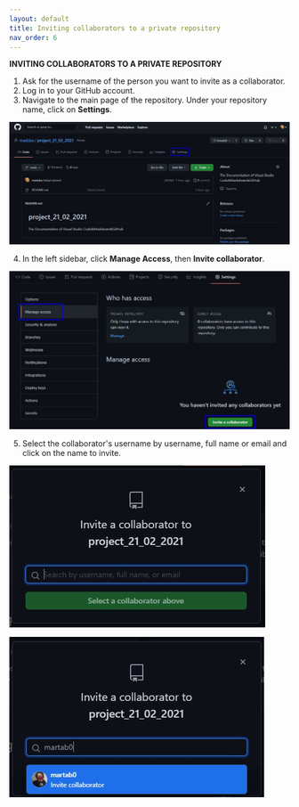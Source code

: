 ```yaml
---
layout: default
title: Inviting collaborators to a private repository
nav_order: 6
---
```


**INVITING COLLABORATORS TO A PRIVATE REPOSITORY** 

1. Ask for the username of the person you want to invite as a collaborator. 
2. Log in to your GitHub account. 
3. Navigate to the main page of the repository. Under your repository name, click on **Settings**.  

![Alt Text](assets/main_page.jpg)

4. In the left sidebar, click **Manage Access**, then **Invite collaborator**. 

![Alt Text](assets/invite.jpg)

5. Select the collaborator's username by username, full name or email and click on the name to invite.   

![Alt Text ](assets/select_collaborator.jpg)  

![Alt Text ](assets/invite_colla.jpg)



